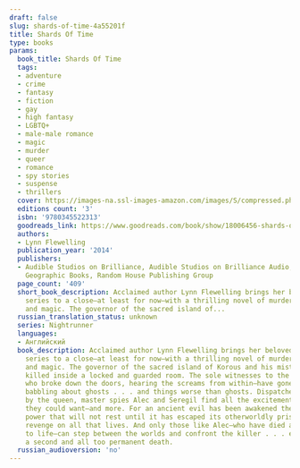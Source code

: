 ```yaml
---
draft: false
slug: shards-of-time-4a55201f
title: Shards Of Time
type: books
params:
  book_title: Shards Of Time
  tags:
  - adventure
  - crime
  - fantasy
  - fiction
  - gay
  - high fantasy
  - LGBTQ+
  - male-male romance
  - magic
  - murder
  - queer
  - romance
  - spy stories
  - suspense
  - thrillers
  cover: https://images-na.ssl-images-amazon.com/images/S/compressed.photo.goodreads.com/books/1377657570i/18006456.jpg
  editions count: '3'
  isbn: '9780345522313'
  goodreads_link: https://www.goodreads.com/book/show/18006456-shards-of-time
  authors:
  - Lynn Flewelling
  publication_year: '2014'
  publishers:
  - Audible Studios on Brilliance, Audible Studios on Brilliance Audio, Del Rey, National
    Geographic Books, Random House Publishing Group
  page_count: '409'
  short_book_description: Acclaimed author Lynn Flewelling brings her beloved Nightrunners
    series to a close—at least for now—with a thrilling novel of murder, mystery,
    and magic. The governor of the sacred island of...
  russian_translation_status: unknown
  series: Nightrunner
  languages:
  - Английский
  book_description: Acclaimed author Lynn Flewelling brings her beloved Nightrunners
    series to a close—at least for now—with a thrilling novel of murder, mystery,
    and magic. The governor of the sacred island of Korous and his mistress have been
    killed inside a locked and guarded room. The sole witnesses to the crime—guards
    who broke down the doors, hearing the screams from within—have gone mad with terror,
    babbling about ghosts . . . and things worse than ghosts. Dispatched to Korous
    by the queen, master spies Alec and Seregil find all the excitement and danger
    they could want—and more. For an ancient evil has been awakened there, a great
    power that will not rest until it has escaped its otherworldly prison and taken
    revenge on all that lives. And only those like Alec—who have died and returned
    to life—can step between the worlds and confront the killer . . . even if it means
    a second and all too permanent death.
  russian_audioversion: 'no'
---
```

